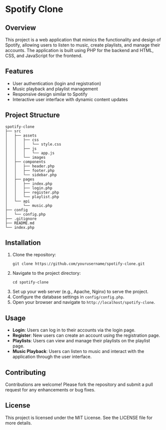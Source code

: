 # Spotify Clone

## Overview
This project is a web application that mimics the functionality and design of Spotify, allowing users to listen to music, create playlists, and manage their accounts. The application is built using PHP for the backend and HTML, CSS, and JavaScript for the frontend.

## Features
- User authentication (login and registration)
- Music playback and playlist management
- Responsive design similar to Spotify
- Interactive user interface with dynamic content updates

## Project Structure
```
spotify-clone
├── src
│   ├── assets
│   │   ├── css
│   │   │   └── style.css
│   │   ├── js
│   │   │   └── app.js
│   │   └── images
│   ├── components
│   │   ├── header.php
│   │   ├── footer.php
│   │   └── sidebar.php
│   ├── pages
│   │   ├── index.php
│   │   ├── login.php
│   │   ├── register.php
│   │   └── playlist.php
│   └── api
│       └── music.php
├── config
│   └── config.php
├── .gitignore
├── README.md
└── index.php
```

## Installation
1. Clone the repository:
   ```
   git clone https://github.com/yourusername/spotify-clone.git
   ```
2. Navigate to the project directory:
   ```
   cd spotify-clone
   ```
3. Set up your web server (e.g., Apache, Nginx) to serve the project.
4. Configure the database settings in `config/config.php`.
5. Open your browser and navigate to `http://localhost/spotify-clone`.

## Usage
- **Login**: Users can log in to their accounts via the login page.
- **Register**: New users can create an account using the registration page.
- **Playlists**: Users can view and manage their playlists on the playlist page.
- **Music Playback**: Users can listen to music and interact with the application through the user interface.

## Contributing
Contributions are welcome! Please fork the repository and submit a pull request for any enhancements or bug fixes.

## License
This project is licensed under the MIT License. See the LICENSE file for more details.